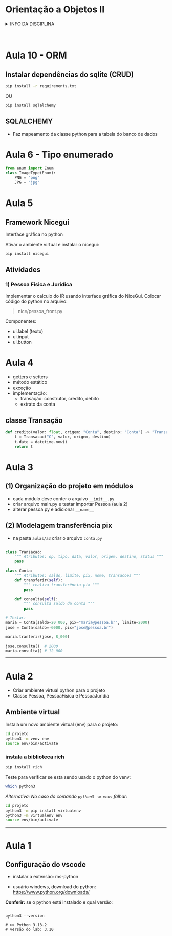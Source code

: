 # Orientação a Objetos II

<details>
<summary>INFO DA DISCIPLINA</summary>

- **[AVA](https://ava.ifpr.edu.br/course/view.php?id=13096)**
- Curso: TADS
- Período: 3°
- Horário: quarta, 19:00 às 22:20 (Lab 2)
- Período letivo: 2025/1
- Período aulas: 12/03/25 à jul/25
- **[Repositório](https://github.com/fscheidt/oo2)**

</details>
<br><br>


# Aula 10 - ORM


## Instalar dependências do sqlite (CRUD)

```bash
pip install -r requirements.txt
```
OU 
```bash
pip install sqlalchemy
```

## SQLALCHEMY
- Faz mapeamento da classe python para a tabela do banco de dados



# Aula 6 - Tipo enumerado

```python
from enum import Enum
class ImageType(Enum):
    PNG = "png"
    JPG = "jpg"
```





# Aula 5

## Framework Nicegui 
Interface gráfica no python

Ativar o ambiente virtual e instalar o nicegui:

```python
pip install nicegui
```

## Atividades

### 1) Pessoa Fisica e Juridica
Implementar o calculo do IR usando interface gráfica do NiceGui. Colocar código do python no arquivo:
> nice/pessoa_front.py

Componentes:
- ui.label (texto)
- ui.input 
- ui.button




# Aula 4

- getters e setters
- método estático
- exceção
- implementação:
    - transação: construtor, credito, debito
    - extrato da conta

## classe Transação

```python
def credito(valor: float, origem: "Conta", destino: "Conta") -> "Transacao":
    t = Transacao("C", valor, origem, destino)
    t.date = datetime.now()
    return t
```


# Aula 3 

## (1) Organização do projeto em módulos

- cada módulo deve conter o arquivo `__init__.py`
- criar arquivo main.py e testar importar Pessoa (aula 2)
- alterar pessoa.py e adicionar `__name__`

## (2) Modelagem transferência pix

- na pasta `aulas/a3` criar o arquivo `conta.py`

```python

class Transacao:
    """ Atributos: op, tipo, data, valor, origem, destino, status """
    pass

class Conta: 
    """ Atributos: saldo, limite, pix, nome, transacoes """
    def transferir(self):
        """ realiza transferência pix """
        pass

    def consulta(self):
        """ consulta saldo da conta """
        pass

# Testar:
maria = Conta(saldo=20_000, pix="maria@pessoa.br", limite=2000)
jose = Conta(saldo=-6000, pix="jose@pessoa.br")

maria.tranferir(jose, 8_000)

jose.consulta()  # 2000 
maria.consulta() # 12_000

```


---

# Aula 2
- Criar ambiente virtual python para o projeto
- Classe Pessoa, PessoaFisica e PessoaJuridia

## Ambiente virtual

Instala um novo ambiente virtual (env) para o projeto:

```bash
cd projeto
python3 -m venv env
source env/bin/activate
```

### instala a biblioteca rich

```bash
pip install rich
```

Teste para verificar se esta sendo usado o python do venv:
```bash
which python3
```

*Alternativa: No caso do comando `python3 -m venv` falhar:*

```bash
cd projeto
python3 -m pip install virtualenv
python3 -m virtualenv env
source env/bin/activate
```


---


# Aula 1 

## Configuração do vscode

- instalar a extensão: ms-python

- usuário windows, download do python: https://www.python.org/downloads/

**Conferir:** se o python está instalado e qual versão:
```console

python3 --version

# >> Python 3.13.2
# versão do lab: 3.10
```


